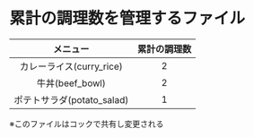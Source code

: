 # 累計の調理数を管理するファイル

|メニュー|累計の調理数|
|:--:|:--:|
|カレーライス(curry_rice)|2|
|牛丼(beef_bowl)　|2|
|ポテトサラダ(potato_salad)|1|

※このファイルはコックで共有し変更される
